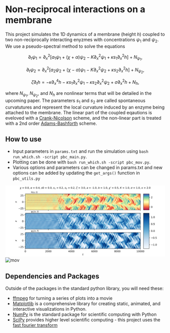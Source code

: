 # Non-reciprocal interactions on a membrane
This project simulates the 1D dynamics of a membrane (height $h$) coupled to two non-reciprocally interacting enyzmes with concentrations $\psi_1$ and $\psi_2$. We use a pseudo-spectral method to solve the equations

```math
\partial_t\psi_1 = \partial_x^2\bigg[a_1\psi_1 + (\chi + \alpha)\psi_2 - K\partial_x^2\psi_1 + \kappa s_1\partial_x^2 h\bigg] + N_{\psi_1},
```

```math
\partial_t\psi_2 = \partial_x^2\bigg[a_2\psi_2 + (\chi - \alpha)\psi_1 - K\partial_x^2\psi_2 + \kappa s_2\partial_x^2 h\bigg] + N_{\psi_2},
```

```math
\zeta\partial_t h = -\kappa\partial^4_xh - \kappa s_1\partial_x^2\psi_1 - \kappa s_2\partial_x^2\psi_2 + \sigma\partial_x^2h + N_h,
```

where $N_{\psi_1}$, $N_{\psi_2}$, and $N_h$ are nonlinear terms that will be detailed in the upcoming paper. The parameters $s_1$ and $s_2$ are called spontaneous curvatutures and represent the local curvature induced by an enzyme being attached to the membrane. The linear part of the coupled eqautions is eveloved with a [Crank-Nicolson](https://en.wikipedia.org/wiki/Crank%E2%80%93Nicolson_method) scheme, and the non-linear part is treated with a 2nd order [Adams-Bashforth](https://en.wikipedia.org/wiki/Linear_multistep_method) scheme. 

## How to use
- Input parameters in ```params.txt``` and run the simulation using ```bash run_which.sh -script pbc_main.py```. 
- Plotting can be done with ```bash run_which.sh -script pbc_mov.py```.
- Various options and parameters can be changed in params.txt and new options can be added by updating the ```get_args()``` function in ```pbc_utils.py```

![kym](https://github.com/aondoyima/active-membrane-dynamics/blob/main/example_kymograph.png)
![mov](https://github.com/aondoyima/active-membrane-dynamics/blob/main/example_movie.gif)

## Dependencies and Packages
Outside of the packages in the standard python library, you will need these:
- [ffmpeg](https://ffmpeg.org/) for turning a series of plots into a movie
- [Matplotlib](https://matplotlib.org/) is a comprehensive library for creating static, animated, and interactive visualizations in Python.
- [NumPy](https://numpy.org/) is the standard package for scientific computing with Python
- [SciPy](https://scipy.org/) provides higher level scientific computing - this project uses the [fast fourier transform](https://docs.scipy.org/doc/scipy/tutorial/fft.html)
